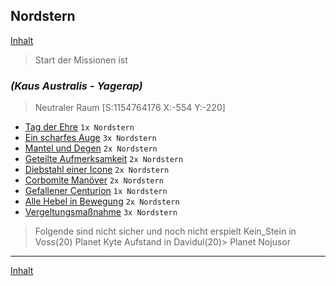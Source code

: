 ## Nordstern

[Inhalt](README.md#inhalt)

> Start der Missionen ist
### _**(Kaus Australis - Yagerap)**_
> Neutraler Raum [S:1154764176 X:-554 Y:-220]

- [Tag der Ehre](m16.md#tag-der-ehre) `1x Nordstern`
- [Ein scharfes Auge](m18.md#ein-scharfes-auge) `3x Nordstern`
- [Mantel und Degen](m18.md#mantel-und-degen) `2x Nordstern`
- [Geteilte Aufmerksamkeit](m18.md#geteilte-aufmerksamkeit) `2x Nordstern`
- [Diebstahl einer Icone](m18.md#diebstahl-einer-icone) `2x Nordstern`
- [Corbomite Manöver](m18.md#corbomite-manöver) `2x Nordstern`
- [Gefallener Centurion](m18.md#gefallener-centurion) `1x Nordstern`
- [Alle Hebel in Bewegung](mFöderation.md#alle-hebel-in-bewegung) `2x Nordstern`
- [Vergeltungsmaßnahme](mKlingonen.md#vergeltungsmaßnahme) `3x Nordstern`

> Folgende sind nicht sicher und noch nicht erspielt
> Kein_Stein in Voss(20) Planet Kyte
> Aufstand in Davidul(20)> Planet Nojusor
---

[Inhalt](README.md#inhalt)
